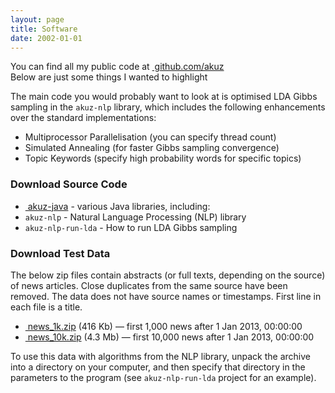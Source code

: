 ```yaml
---
layout: page
title: Software
date: 2002-01-01
---
```


<p class="message">
You can find all my public code at <a href="https://github.com/akuz"><i class="fa fa-github"></i>&nbsp;github.com/akuz</a><br />
Below are just some things I wanted to highlight
</p>

The main code you would probably want to look at is optimised LDA Gibbs sampling in the `akuz-nlp` library, which includes the following enhancements over the standard implementations:

* Multiprocessor Parallelisation (you can specify thread count)
* Simulated Annealing (for faster Gibbs sampling convergence)
* Topic Keywords (specify high probability words for specific topics)

### Download Source Code

* <a href="https://github.com/akuz/akuz-java"><i class="fa fa-github"></i>&nbsp;akuz-java</a> - various Java libraries, including:
 * `akuz-nlp` - Natural Language Processing (NLP) library
 * `akuz-nlp-run-lda` - How to run LDA Gibbs sampling

### Download Test Data

The below zip files contain abstracts (or full texts, depending on the source) of news articles. Close duplicates from the same source have been removed. The data does not have source names or timestamps. First line in each file is a title.

* <a href="{{ site.baseurl }}/resources/data/news_1k.zip"><i class="fa fa-file-zip-o"></i>&nbsp;news_1k.zip</a> (416 Kb) — first 1,000 news after 1 Jan 2013, 00:00:00
* <a href="{{ site.baseurl }}/resources/data/news_10k.zip"><i class="fa fa-file-zip-o"></i>&nbsp;news_10k.zip</a> (4.3 Mb) — first 10,000 news after 1 Jan 2013, 00:00:00

To use this data with algorithms from the NLP library, unpack the archive into a directory on your computer, and then specify that directory in the parameters to the program (see `akuz-nlp-run-lda` project for an example).

